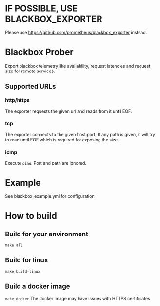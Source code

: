 # IF POSSIBLE, USE BLACKBOX_EXPORTER
Please use https://github.com/prometheus/blackbox_exporter instead.

# Blackbox Prober

Export blackbox telemetry like availability, request latencies and
request size for remote services.

## Supported URLs
### http/https
The exporter requests the given url and reads from it until EOF.

### tcp
The exporter connects to the given host:port. If any path is given, it
will try to read until EOF which is required for exposing the size.

### icmp
Execute `ping`. Port and path are ignored.

# Example
See blackbox_example.yml for configuration

# How to build
## Build for your environment
`make all`

## Build for linux
`make build-linux`

## Build a docker image
`make docker`
The docker image may have issues with HTTPS certificates
